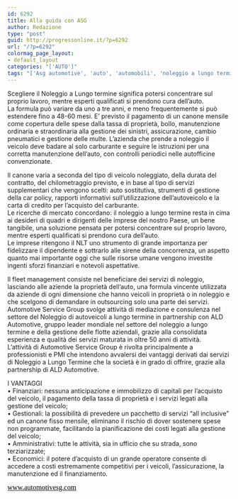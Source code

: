 ```yaml
---
id: 6292
title: Alla guida con ASG
author: Redazione
type: "post"
guid: http://progressonline.it/?p=6292
url: "/?p=6292"
colormag_page_layout:
- default_layout
categories: "['AUTO']"
tags: "['Asg automotive', 'auto', 'automobili', 'noleggio a lungo termine']"
---
```


Scegliere il Noleggio a Lungo termine significa potersi concentrare sul proprio lavoro, mentre esperti qualificati si prendono cura dell’auto.  
La formula può variare da uno a tre anni, e meno frequentemente si può estendere fino a 48-60 mesi. E’ previsto il pagamento di un canone mensile come copertura delle spese dalla tassa di proprietà, bollo, manutenzione ordinaria e straordinaria alla gestione dei sinistri, assicurazione, cambio pneumatici e gestione delle multe. L’azienda che prende a noleggio il veicolo deve badare al solo carburante e seguire le istruzioni per una corretta manutenzione dell’auto, con controlli periodici nelle autofficine convenzionate.

Il canone varia a seconda del tipo di veicolo noleggiato, della durata del contratto, del chilometraggio previsto, e in base al tipo di servizi supplementari che vengono scelti: auto sostitutiva, strumenti di gestione della car policy, rapporti informativi sull’utilizzazione dell’autoveicolo e la carta di credito per l’acquisto del carburante.  
Le ricerche di mercato concordano: il noleggio a lungo termine resta in cima ai desideri di quadri e dirigenti delle imprese del nostro Paese, un bene tangibile, una soluzione pensata per potersi concentrare sul proprio lavoro, mentre esperti qualificati si prendono cura dell’auto.  
Le imprese ritengono il NLT uno strumento di grande importanza per fidelizzare il dipendente e sottrarlo alle sirene della concorrenza, un aspetto quanto mai importante oggi che sulle risorse umane vengono investite ingenti sforzi finanziari e notevoli aspettative.

Il fleet management consiste nel beneficiare dei servizi di noleggio, lasciando alle aziende la proprietà dell’auto, una formula vincente utilizzata da aziende di ogni dimensione che hanno veicoli in proprietà o in noleggio e che scelgono di demandare in outsourcing solo una parte dei servizi.  
Automotive Service Group svolge attività di mediazione e consulenza nel settore del Noleggio di autoveicoli a lungo termine in partnership con ALD Automotive, gruppo leader mondiale nel settore del noleggio a lungo termine e della gestione delle flotte aziendali, grazie alla consolidata esperienza e qualità dei servizi maturata in oltre 50 anni di attività.  
L’attività di Automotive Service Group è rivolta principalmente a professionisti e PMI che intendono avvalersi dei vantaggi derivati dai servizi di Noleggio a Lungo Termine che la società è in grado di offrire, grazie alla partnership di ALD Automotive.

I VANTAGGI  
• Finanziari: nessuna anticipazione e immobilizzo di capitali per l’acquisto del veicolo, il pagamento della tassa di proprietà e i servizi legati alla gestione del veicolo;  
• Gestionali: la possibilità di prevedere un pacchetto di servizi “all inclusive” ed un canone fisso mensile, eliminano il rischio di dover sostenere spese non programmate, facilitando la pianificazione dei costi legati alla gestione del veicolo;  
• Amministrativi: tutte le attività, sia in ufficio che su strada, sono terziarizzate;  
• Economici: il potere d’acquisto di un grande operatore consente di accedere a costi estremamente competitivi per i veicoli, l’assicurazione, la manutenzione ed il finanziamento.

<span style="font-size: 12pt;">[<span style="margin: 0px; font-family: 'Times New Roman',serif;"><span style="color: #000000;">www.automotivesg.com</span></span>](https://www.automotivesg.com)</span>